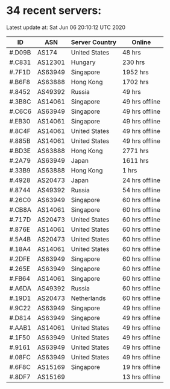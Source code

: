 # 34 recent servers:

Latest update at: Sat Jun 06 20:10:12 UTC 2020

| ID | ASN | Server Country | Online |
| -- | --- | -------------- | ------ |
| #.D09B | AS174 | United States | 48 hrs |
| #.C831 | AS12301 | Hungary | 230 hrs |
| #.7F1D | AS63949 | Singapore | 1952 hrs |
| #.B6F8 | AS63888 | Hong Kong | 1702 hrs |
| #.8452 | AS49392 | Russia | 49 hrs |
| #.3B8C | AS14061 | Singapore | 49 hrs offline |
| #.C6C6 | AS63949 | Singapore | 49 hrs offline |
| #.EB30 | AS14061 | Singapore | 49 hrs offline |
| #.8C4F | AS14061 | United States | 49 hrs offline |
| #.885B | AS14061 | United States | 49 hrs offline |
| #.BD3E | AS63888 | Hong Kong | 2771 hrs |
| #.2A79 | AS63949 | Japan | 1611 hrs |
| #.33B9 | AS63888 | Hong Kong | 1 hrs |
| #.4928 | AS20473 | Japan | 24 hrs offline |
| #.8744 | AS49392 | Russia | 54 hrs offline |
| #.26C0 | AS63949 | Singapore | 60 hrs offline |
| #.CB8A | AS14061 | Singapore | 60 hrs offline |
| #.717D | AS20473 | United States | 60 hrs offline |
| #.876E | AS14061 | United States | 60 hrs offline |
| #.5A4B | AS20473 | United States | 60 hrs offline |
| #.18A4 | AS14061 | United States | 60 hrs offline |
| #.2DFE | AS63949 | Singapore | 60 hrs offline |
| #.265E | AS63949 | Singapore | 60 hrs offline |
| #.FB64 | AS14061 | Singapore | 60 hrs offline |
| #.A6DA | AS49392 | Russia | 60 hrs offline |
| #.19D1 | AS20473 | Netherlands | 60 hrs offline |
| #.9C22 | AS63949 | Singapore | 49 hrs offline |
| #.D814 | AS63949 | Singapore | 49 hrs offline |
| #.AAB1 | AS14061 | United States | 49 hrs offline |
| #.1F50 | AS63949 | United States | 49 hrs offline |
| #.9161 | AS63949 | United States | 49 hrs offline |
| #.08FC | AS63949 | United States | 49 hrs offline |
| #.6F8C | AS15169 | Singapore | 19 hrs offline |
| #.8DF7 | AS15169 |  | 13 hrs offline |

